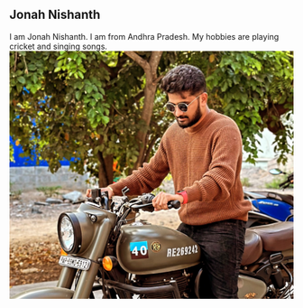 ## Jonah Nishanth
I am Jonah Nishanth. I am from Andhra Pradesh. My hobbies are playing cricket and singing songs.
![MY IMAGE](Jonah.JPG)
